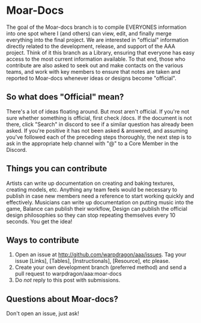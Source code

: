 # Moar-Docs
The goal of the Moar-docs branch is to compile EVERYONES information into one spot where I (and others) can view, edit, and finally merge everything into the final project. We are interested in "official" information directly related to the development, release, and support of the AAA project. Think of it this branch as a Library, ensuring that everyone has easy access to the most current information available. To that end, those who contribute are also asked to seek out and make contacts on the various teams, and work with key members to ensure that notes are taken and reported to Moar-docs whenever ideas or designs become "official".
## So what does "Official" mean?
There's a lot of ideas floating around. But most aren't official. If you're not sure whether something is official, first check /docs. If the document is not there, click "Search" in discord to see if a similar question has already been asked. If you're positive it has not been asked & answered, and assuming you've followed each of the preceding steps thoroughly, the next step is to ask in the appropriate help channel with "@<username>" to a Core Member in the Discord.
## Things you can contribute
Artists can write up documentation on creating and baking textures, creating models, etc. Anything any team feels would be necessary to publish in case new members need a reference to start working quickly and effectively. Musicians can write up documentation on putting music into the game, Balance can publish their workflow, Design can publish the official design philosophies so they can stop repeating themselves every 10 seconds. You get the idea!
## Ways to contribute
1. Open an issue at http://github.com/warpdragon/aaa/issues. Tag your issue [Links], [Tables], [Instructionals], [Resource], etc please.
2.  Create your own development branch (preferred method) and send a pull request to warpdragon/aaa:moar-docs
3. Do *not* reply to this post with submissions.

## Questions about Moar-docs?
Don't open an issue, just ask!
